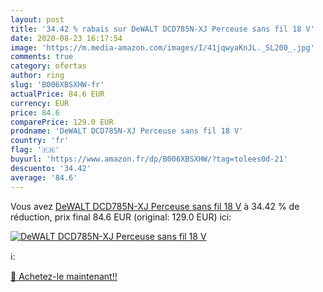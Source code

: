 ```yaml
---
layout: post
title: '34.42 % rabais sur DeWALT DCD785N-XJ Perceuse sans fil 18 V'
date: 2020-08-23 16:17:54
image: 'https://m.media-amazon.com/images/I/41jqwyaKnJL._SL200_.jpg'
comments: true
category: ofertas
author: ring
slug: 'B006XBSXHW-fr'
actualPrice: 84.6 EUR
currency: EUR
price: 84.6
comparePrice: 129.0 EUR
prodname: 'DeWALT DCD785N-XJ Perceuse sans fil 18 V'
country: 'fr'
flag: '🇫🇷'
buyurl: 'https://www.amazon.fr/dp/B006XBSXHW/?tag=tolees0d-21'
descuento: '34.42'
average: '84.6'
---
```


Vous avez [DeWALT DCD785N-XJ Perceuse sans fil 18 V](https://www.amazon.fr/dp/B006XBSXHW/?tag=tolees0d-21)  à  34.42 % de réduction, prix final  84.6 EUR (original: 129.0 EUR) ici:

[![DeWALT DCD785N-XJ Perceuse sans fil 18 V](https://m.media-amazon.com/images/I/41jqwyaKnJL._SL200_.jpg)](https://www.amazon.fr/dp/B006XBSXHW/?tag=tolees0d-21)

ℹ️:


[🛒 Achetez-le maintenant!!](https://www.amazon.fr/dp/B006XBSXHW/?tag=tolees0d-21)
